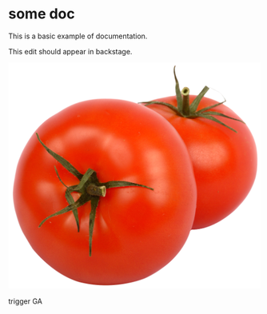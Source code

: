 # some doc

This is a basic example of documentation.

This edit should appear in backstage.

![tomato2](../tomato.png)

trigger GA